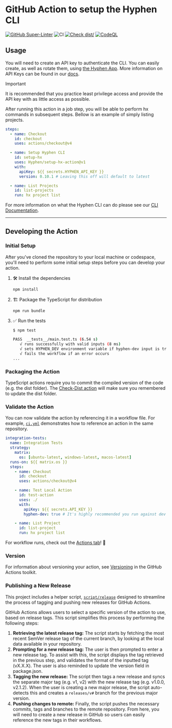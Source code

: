 # GitHub Action to setup the Hyphen CLI

[![GitHub Super-Linter](https://github.com/Hyphen/setup-hx-action/actions/workflows/linter.yml/badge.svg)](https://github.com/super-linter/super-linter)
![CI](https://github.com/Hyphen/setup-hx-action/actions/workflows/ci.yml/badge.svg)
[![Check dist/](https://github.com/Hyphen/setup-hx-action/actions/workflows/check-dist.yml/badge.svg)](https://github.com/Hyphen/setup-hx-action/actions/workflows/check-dist.yml)
[![CodeQL](https://github.com/Hyphen/setup-hx-action/actions/workflows/codeql-analysis.yml/badge.svg)](https://github.com/Hyphen/setup-hx-action/actions/workflows/codeql-analysis.yml)

## Usage

You will need to create an API key to authenticate the CLI. You can easily
create, as well as rotate them, using [the Hyphen App](https://app.hyphen.ai/).
More information on API Keys can be found in our
[docs](https://docs.hyphen.ai/).

> [!IMPORTANT]
>
> It is recommended that you practice least privilege access and provide the API
> key with as little access as possible.

After running this action in a job step, you will be able to perform hx commands
in subsequent steps. Bellow is an example of simply listing projects.

```yaml
steps:
  - name: Checkout
    id: checkout
    uses: actions/checkout@v4

  - name: Setup Hyphen CLI
    id: setup-hx
    uses: Hyphen/setup-hx-action@v1
    with:
      apiKey: ${{ secrets.HYPHEN_API_KEY }}
      version: 0.10.1 # Leaving this off will default to latest

  - name: List Projects
    id: list-projects
    run: hx project list
```

For more information on what the Hyphen CLI can do please see our
[CLI Documentation](https://docs.hyphen.ai/).

---

## Developing the Action

### Initial Setup

After you've cloned the repository to your local machine or codespace, you'll
need to perform some initial setup steps before you can develop your action.

1. :hammer_and_wrench: Install the dependencies

   ```bash
   npm install
   ```

1. :building_construction: Package the TypeScript for distribution

   ```bash
   npm run bundle
   ```

1. :white_check_mark: Run the tests

   ```bash
   $ npm test

   PASS  __tests__/main.test.ts (6.54 s)
      √ runs successfully with valid inputs (8 ms)
      √ sets HYPHEN_DEV environment variable if hyphen-dev input is true (1 ms)
      √ fails the workflow if an error occurs
   ...
   ```

### Packaging the Action

TypeScript actions require you to commit the compiled version of the code (e.g.
the dist folder). The
[Check-Dist action](https://github.com/Hyphen/setup-hx-action/actions/workflows/check-dist.yml)
will make sure you remembered to update the dist folder.

### Validate the Action

You can now validate the action by referencing it in a workflow file. For
example, [`ci.yml`](./.github/workflows/ci.yml) demonstrates how to reference an
action in the same repository.

```yaml
integration-tests:
  name: Integration Tests
  strategy:
    matrix:
      os: [ubuntu-latest, windows-latest, macos-latest]
  runs-on: ${{ matrix.os }}
  steps:
    - name: Checkout
      id: checkout
      uses: actions/checkout@v4

    - name: Test Local Action
      id: test-action
      uses: ./
      with:
        apiKey: ${{ secrets.API_KEY }}
        hyphen-dev: true # It's highly recommended you run against dev

    - name: List Project
      id: list-project
      run: hx project list
```

For workflow runs, check out the
[Actions tab](https://github.com/Hyphen/setup-hx-action/actions)! :rocket:

### Version

For information about versioning your action, see
[Versioning](https://github.com/actions/toolkit/blob/master/docs/action-versioning.md)
in the GitHub Actions toolkit.

### Publishing a New Release

This project includes a helper script, [`script/release`](./script/release)
designed to streamline the process of tagging and pushing new releases for
GitHub Actions.

GitHub Actions allows users to select a specific version of the action to use,
based on release tags. This script simplifies this process by performing the
following steps:

1. **Retrieving the latest release tag:** The script starts by fetching the most
   recent SemVer release tag of the current branch, by looking at the local data
   available in your repository.
1. **Prompting for a new release tag:** The user is then prompted to enter a new
   release tag. To assist with this, the script displays the tag retrieved in
   the previous step, and validates the format of the inputted tag (vX.X.X). The
   user is also reminded to update the version field in package.json.
1. **Tagging the new release:** The script then tags a new release and syncs the
   separate major tag (e.g. v1, v2) with the new release tag (e.g. v1.0.0,
   v2.1.2). When the user is creating a new major release, the script
   auto-detects this and creates a `releases/v#` branch for the previous major
   version.
1. **Pushing changes to remote:** Finally, the script pushes the necessary
   commits, tags and branches to the remote repository. From here, you will need
   to create a new release in GitHub so users can easily reference the new tags
   in their workflows.
